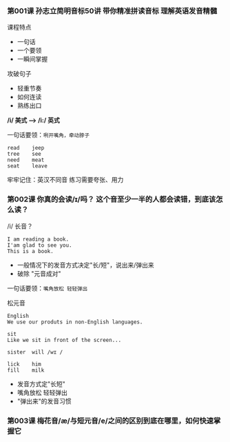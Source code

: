 ### 第001课 孙志立简明音标50讲 带你精准拼读音标 理解英语发音精髓
课程特点
- 一句话
- 一个要领
- 一瞬间掌握

攻破句子
- 轻重节奏
- 如何连读
- 熟练出口

**/i/ 美式 --> /i:/ 英式**

一句话要领：`咧开嘴角，牵动脖子`

```
read    jeep
tree    see
need    meat
seat    leave
```
牢牢记住：英汉不同音 练习需要夸张、用力

### 第002课 你真的会读/ɪ/吗？ 这个音至少一半的人都会读错，到底该怎么读？

/i/ 长音？
```
I am reading a book.
I'am glad to see you.
This is a book.
```
- 一般情况下的发音方式决定"长/短"，说出来/弹出来
- 破除 "元音成对"

一句话要领：`嘴角放松 轻轻弹出`

松元音
```
English
We use our produts in non-English languages.

sit
Like we sit in front of the screen...

sister  will /wɪ /

lick    him
fill    milk
```

- 发音方式定"长短"
- 嘴角放松 轻轻弹出
- "弹出来"的发音习惯

### 第003课 梅花音/æ/与短元音/e/之间的区别到底在哪里，如何快速掌握它